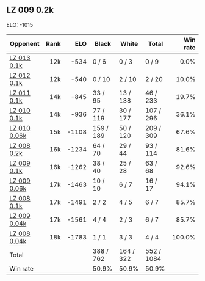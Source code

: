 ## LZ 009 0.2k ##

ELO: -1015

Opponent | Rank | ELO | Black | White | Total | Win rate
---------|-----:|----:|-------|-------|-------|-------:
[LZ 013 0.1k](LZ%20013%200.1k.md) | 12k | -534 | 0 / 6 | 0 / 3 | 0 / 9 | 0.0%
[LZ 012 0.1k](LZ%20012%200.1k.md) | 12k | -540 | 0 / 10 | 2 / 10 | 2 / 20 | 10.0%
[LZ 011 0.1k](LZ%20011%200.1k.md) | 14k | -845 | 33 / 95 | 13 / 138 | 46 / 233 | 19.7%
[LZ 010 0.1k](LZ%20010%200.1k.md) | 14k | -936 | 77 / 119 | 30 / 177 | 107 / 296 | 36.1%
[LZ 010 0.06k](LZ%20010%200.06k.md) | 15k | -1108 | 159 / 189 | 50 / 120 | 209 / 309 | 67.6%
[LZ 008 0.2k](LZ%20008%200.2k.md) | 16k | -1234 | 64 / 70 | 29 / 44 | 93 / 114 | 81.6%
[LZ 009 0.1k](LZ%20009%200.1k.md) | 16k | -1262 | 38 / 40 | 25 / 28 | 63 / 68 | 92.6%
[LZ 009 0.06k](LZ%20009%200.06k.md) | 17k | -1463 | 10 / 10 | 6 / 7 | 16 / 17 | 94.1%
[LZ 008 0.1k](LZ%20008%200.1k.md) | 17k | -1491 | 2 / 2 | 4 / 5 | 6 / 7 | 85.7%
[LZ 009 0.04k](LZ%20009%200.04k.md) | 17k | -1561 | 4 / 4 | 2 / 3 | 6 / 7 | 85.7%
[LZ 008 0.04k](LZ%20008%200.04k.md) | 18k | -1783 | 1 / 1 | 3 / 3 | 4 / 4 | 100.0%
Total | | | 388 / 762 | 164 / 322 | 552 / 1084 | 
Win rate| | | 50.9% | 50.9% | 50.9% | 
